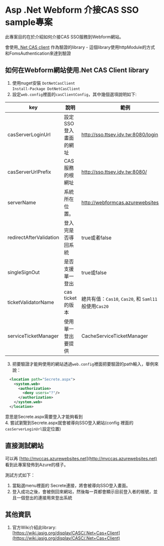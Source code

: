 ﻿# Asp .Net Webform 介接CAS SSO sample專案

此專案目的在於介紹如何介接CAS SSO服務到Webform網站。

會使用[. Net CAS client](https://wiki.jasig.org/display/CASC/.Net+Cas+Client)
作為驗證的library - 這個library使用httpModule的方式和FomsAuthentication來達到驗證

## 如何在Webform網站使用.Net CAS Client library

1. 使用nuget安裝 `DotNetCasClient`  
`Install-Package DotNetCasClient`  
2. 設定`web.config`裡面的`casClientConfig`，其中幾個選項說明如下:  

  |key|說明|範例|
  |----|---|---|
  |casServerLoginUrl|設定SSO登入畫面的網址|http://sso.ttsev.idv.tw:8080/login
  |casServerUrlPrefix|CAS 服務的根網址|http://sso.ttsev.idv.tw:8080/
  |serverName|系統所在位置。|http://webformcas.azurewebsites.net/
  |redirectAfterValidation|登入完是否導回系統|true或者false
  |singleSignOut|是否支援單一登出|true或false
  |ticketValidatorName|cas ticket的版本|總共有值：`Cas10`, `Cas20`, 和 `Saml11` - 一般使用`Cas20`
  |serviceTicketManager|使用單一登出要提供|CacheServiceTicketManager
3. 把要驗證才能夠使用的網站透過`web.config`裡面把要驗證的path輸入，舉例來說：  
```xml
  <location path="Secrete.aspx">
    <system.web>
      <authorization>
        <deny users="?"/>
      </authorization>
    </system.web>
  </location>
```
意思是Secrete.aspx需要登入才能夠看到  
4. 嘗試瀏覽到Secrete.aspx就會被導向SSO登入網站(config 裡面的`casServerLoginUrl`設定位置)

## 直接測試網站

可以再 [http://mvccas.azurewebsites.net](http://mvccas.azurewebsites.net) 看到此專案發佈到Azure的樣子。

測試方式如下：

1. 當點選menu裡面的 Secrete連接，將會被導向SSO登入畫面。
2. 登入成功之後，會被倒回來網站，然後每一頁都會顯示目前登入者的帳號，並且一個登出的連接用來登出系統

## 其他資訊

1. 官方Wiki介紹此library: [https://wiki.jasig.org/display/CASC/.Net+Cas+Client](https://wiki.jasig.org/display/CASC/.Net+Cas+Client)
